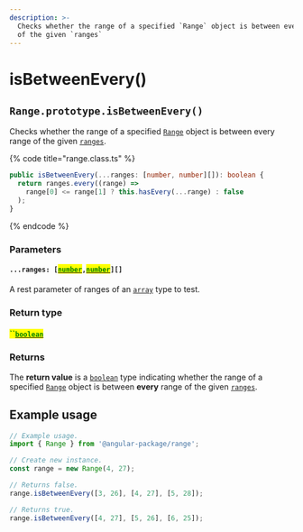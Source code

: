 ```yaml
---
description: >-
  Checks whether the range of a specified `Range` object is between every range
  of the given `ranges`
---
```


# isBetweenEvery()

## `Range.prototype.isBetweenEvery()`

Checks whether the range of a specified [`Range`](broken-reference) object is between every range of the given [`ranges`](isbetweenevery.md#...ranges-number-number).

{% code title="range.class.ts" %}
```typescript
public isBetweenEvery(...ranges: [number, number][]): boolean {
  return ranges.every((range) =>
    range[0] <= range[1] ? this.hasEvery(...range) : false
  );
}
```
{% endcode %}

### Parameters

#### `...ranges: [`[<mark style="color:green;">`number`</mark>](https://www.typescriptlang.org/docs/handbook/basic-types.html#number)`,`[<mark style="color:green;">`number`</mark>](https://www.typescriptlang.org/docs/handbook/basic-types.html#number)`][]`

A rest parameter of ranges of an [`array`](https://developer.mozilla.org/en-US/docs/Web/JavaScript/Reference/Global\_Objects/Array) type to test.

### Return type

#### <mark style="color:green;">``</mark>[<mark style="color:green;">`boolean`</mark>](https://www.typescriptlang.org/docs/handbook/basic-types.html#boolean)&#x20;

### Returns

The **return value** is a [`boolean`](https://developer.mozilla.org/en-US/docs/Web/JavaScript/Reference/Global\_Objects/Boolean) type indicating whether the range of a specified [`Range`](broken-reference) object is between **every** range of the given [`ranges`](isbetweenevery.md#...ranges-number-number).

## Example usage

```typescript
// Example usage.
import { Range } from '@angular-package/range';

// Create new instance.
const range = new Range(4, 27);

// Returns false.
range.isBetweenEvery([3, 26], [4, 27], [5, 28]);

// Returns true.
range.isBetweenEvery([4, 27], [5, 26], [6, 25]);
```
